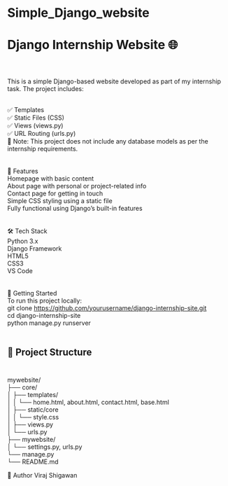 # Simple_Django_website<br>
<h1>Django Internship Website 🌐<h1></h1><br>
This is a simple Django-based website developed as part of my internship task. The project includes:
<br><br>

✅ Templates <br>
✅ Static Files (CSS) <br>
✅ Views (views.py) <br>
✅ URL Routing (urls.py) <br>
📌 Note: This project does not include any database models as per the internship requirements.<br>
<br><br>
📁 Features <br>
Homepage with basic content <br>
About page with personal or project-related info <br>
Contact page for getting in touch <br>
Simple CSS styling using a static file <br>
Fully functional using Django’s built-in features <br>
<br><br>
🛠️ Tech Stack <br>
Python 3.x <br>
Django Framework <br>
HTML5<br>
CSS3<br>
VS Code<br>
<br><br>
🚀 Getting Started<br>
To run this project locally:<br>
git clone https://github.com/yourusername/django-internship-site.git<br>
cd django-internship-site<br>
python manage.py runserver<br>
<br>
## 📁 Project Structure<br><br>
mywebsite/<br>
├── core/<br>
│ ├── templates/<br>
│ │ └── home.html, about.html, contact.html, base.html<br>
│ ├── static/core<br>
│ │ └── style.css<br>
│ ├── views.py<br>
│ └── urls.py<br>
├── mywebsite/<br>
│ └── settings.py, urls.py<br>
└── manage.py<br>
└── README.md<br>

🔗 Author
Viraj Shigawan


